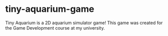 # tiny-aquarium-game
Tiny Aquarium is a 2D aquarium simulator game! This game was created for the Game Development course at my university.
